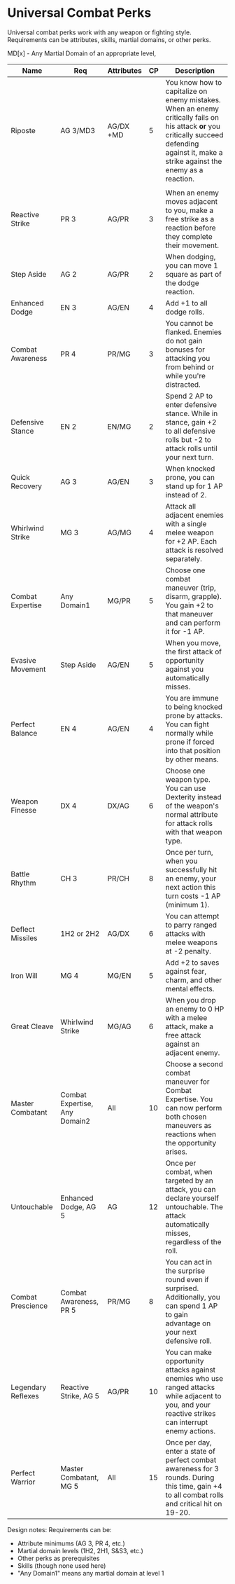 # Universal Combat Perks

Universal combat perks work with any weapon or fighting style. Requirements can be attributes, skills, martial domains, or other perks.

MD[x] - Any Martial Domain of an appropriate level, 

| **Name**           | **Req**                       | **Attributes** | **CP** | **Description**                                                                                                                                                                               |
| ------------------ | ----------------------------- | -------------- | ------ | --------------------------------------------------------------------------------------------------------------------------------------------------------------------------------------------- |
| Riposte            | AG 3/MD3                      | AG/DX +MD      | 5      | You know how to capitalize on enemy mistakes. When an enemy critically fails on his attack **or** you critically succeed defending against it, make a strike against the enemy as a reaction. |
|                    |                               |                |        |                                                                                                                                                                                               |
| Reactive Strike    | PR 3                          | AG/PR          | 3      | When an enemy moves adjacent to you, make a free strike as a reaction before they complete their movement.                                                                                    |
| Step Aside         | AG 2                          | AG/PR          | 2      | When dodging, you can move 1 square as part of the dodge reaction.                                                                                                                            |
| Enhanced Dodge     | EN 3                          | AG/EN          | 4      | Add +1 to all dodge rolls.                                                                                                                                                                    |
| Combat Awareness   | PR 4                          | PR/MG          | 3      | You cannot be flanked. Enemies do not gain bonuses for attacking you from behind or while you're distracted.                                                                                  |
| Defensive Stance   | EN 2                          | EN/MG          | 2      | Spend 2 AP to enter defensive stance. While in stance, gain +2 to all defensive rolls but -2 to attack rolls until your next turn.                                                            |
| Quick Recovery     | AG 3                          | AG/EN          | 3      | When knocked prone, you can stand up for 1 AP instead of 2.                                                                                                                                   |
| Whirlwind Strike   | MG 3                          | AG/MG          | 4      | Attack all adjacent enemies with a single melee weapon for +2 AP. Each attack is resolved separately.                                                                                         |
| Combat Expertise   | Any Domain1                   | MG/PR          | 5      | Choose one combat maneuver (trip, disarm, grapple). You gain +2 to that maneuver and can perform it for -1 AP.                                                                                |
| Evasive Movement   | Step Aside                    | AG/EN          | 5      | When you move, the first attack of opportunity against you automatically misses.                                                                                                              |
| Perfect Balance    | EN 4                          | AG/EN          | 4      | You are immune to being knocked prone by attacks. You can fight normally while prone if forced into that position by other means.                                                             |
| Weapon Finesse     | DX 4                          | DX/AG          | 6      | Choose one weapon type. You can use Dexterity instead of the weapon's normal attribute for attack rolls with that weapon type.                                                                |
| Battle Rhythm      | CH 3                          | PR/CH          | 8      | Once per turn, when you successfully hit an enemy, your next action this turn costs -1 AP (minimum 1).                                                                                        |
| Deflect Missiles   | 1H2 or 2H2                    | AG/DX          | 6      | You can attempt to parry ranged attacks with melee weapons at -2 penalty.                                                                                                                     |
| Iron Will          | MG 4                          | MG/EN          | 5      | Add +2 to saves against fear, charm, and other mental effects.                                                                                                                                |
| Great Cleave       | Whirlwind Strike              | MG/AG          | 6      | When you drop an enemy to 0 HP with a melee attack, make a free attack against an adjacent enemy.                                                                                             |
| Master Combatant   | Combat Expertise, Any Domain2 | All            | 10     | Choose a second combat maneuver for Combat Expertise. You can now perform both chosen maneuvers as reactions when the opportunity arises.                                                     |
| Untouchable        | Enhanced Dodge, AG 5          | AG             | 12     | Once per combat, when targeted by an attack, you can declare yourself untouchable. The attack automatically misses, regardless of the roll.                                                   |
| Combat Prescience  | Combat Awareness, PR 5        | PR/MG          | 8      | You can act in the surprise round even if surprised. Additionally, you can spend 1 AP to gain advantage on your next defensive roll.                                                          |
| Legendary Reflexes | Reactive Strike, AG 5         | AG/PR          | 10     | You can make opportunity attacks against enemies who use ranged attacks while adjacent to you, and your reactive strikes can interrupt enemy actions.                                         |
| Perfect Warrior    | Master Combatant, MG 5        | All            | 15     | Once per day, enter a state of perfect combat awareness for 3 rounds. During this time, gain +4 to all combat rolls and critical hit on 19-20.                                                |


Design notes:
Requirements can be:
- Attribute minimums (AG 3, PR 4, etc.)
- Martial domain levels (1H2, 2H1, S&S3, etc.)
- Other perks as prerequisites
- Skills (though none used here)
- "Any Domain1" means any martial domain at level 1